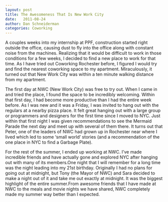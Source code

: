 ```yaml
---
layout: post
title: The Awesomeness That Is New Work City
date:   2011-08-24
author: Dan Schneiderman
categories: Coworking
---
```

A couples weeks into my internship at PPF, construction started right outside the office, causing dust to fly into the office along with constant noise from the machines. Realizing that it would be difficult to work in those conditions for a few weeks, I decided to find a new place to work for that time. As I have tried out Coworking Rochester before, I figured I would try and find the nearest coworking space to my apartment. Miraculously, it turned out that New Work City was within a ten minute walking distance from my apartment.


The first day at NWC (New Work City) was free to try out. When I came in and tried the place, I found the space to be incredibly welcoming. Within that first day, I had become more productive than I had the entire week before. As I was new and it was a Friday, I was invited to hang out with the regulars at a nearby pizza place. It felt great hanging out with a large group or programmers and designers for the first time since I moved to NYC. Just within that first night I was given recommendations to see the Mermaid Parade the next day and meet up with several of them there. It turns out that Peter, one of the leaders of NWC had grown up in Rochester near where I lived which led to some ‘small world’ stories (and a recommendation of the one place in NYC to find a Garbage Plate).


For the rest of the summer, I ended up working at NWC. I’ve made incredible friends and have actually gone and explored NYC after hanging out with many of its members.One night that I will remember for a long time was the night leading into my 21st birthday. Originally I had no plans for going out at midnight, but Tony (the Mayor of NWC) and Sara decided to make a night out of it and take me out exactly at midnight. It was the biggest highlight of the entire summer.From awesome friends that I have made at NWC to the meals and movie nights we have shared, NWC completely made my summer way better than I expected.
